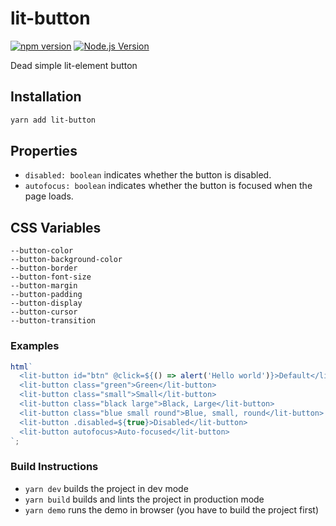 # lit-button

[![npm version](https://img.shields.io/npm/v/lit-button.svg?style=flat-square)](https://npmjs.com/package/lit-button)
[![Node.js Version](http://img.shields.io/node/v/lit-button.svg?style=flat-square)](https://nodejs.org/en/)

Dead simple lit-element button

## Installation

```sh
yarn add lit-button
```

## Properties

- `disabled: boolean` indicates whether the button is disabled.
- `autofocus: boolean` indicates whether the button is focused when the page loads.

## CSS Variables

```
--button-color
--button-background-color
--button-border
--button-font-size
--button-margin
--button-padding
--button-display
--button-cursor
--button-transition
```

### Examples

```js
html`
  <lit-button id="btn" @click=${() => alert('Hello world')}>Default</lit-button>
  <lit-button class="green">Green</lit-button>
  <lit-button class="small">Small</lit-button>
  <lit-button class="black large">Black, Large</lit-button>
  <lit-button class="blue small round">Blue, small, round</lit-button>
  <lit-button .disabled=${true}>Disabled</lit-button>
  <lit-button autofocus>Auto-focused</lit-button>
`;
```

### Build Instructions

- `yarn dev` builds the project in dev mode
- `yarn build` builds and lints the project in production mode
- `yarn demo` runs the demo in browser (you have to build the project first)
